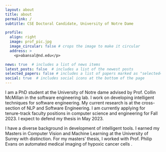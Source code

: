```yaml
---
layout: about
title: about
permalink: /
subtitle: CSE Doctoral Candidate, University of Notre Dame

profile:
  align: right
  image: prof_pic.jpg
  image_circular: false # crops the image to make it circular
  address: >
    <p>abansal@nd.edu</p>

news: true  # includes a list of news items
latest_posts: false  # includes a list of the newest posts
selected_papers: false # includes a list of papers marked as "selected={true}"
social: true  # includes social icons at the bottom of the page
---
```


I am a PhD student at the University of Notre dame advised by Prof. Collin McMillan in the software engineering lab. I work on developing intelligent techniques for software engineering. My current research is at the cross-section of NLP and Software Engineering. I am currently applying for tenure-track faculty positions in computer science and engineering for Fall 2023. I expect to defend my thesis in May 2023.

I have a diverse background in development of intelligent tools. I earned my Masters in Computer Vision and Machine Learning at the University of Surrey with distinction. For my masters’ thesis, I worked with Prof. Philip Evans  on automated medical imaging of hypoxic cancer cells .

